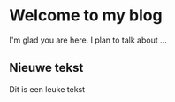 # Welcome to my blog

I'm glad you are here. I plan to talk about ...


## Nieuwe tekst

Dit is een leuke tekst
